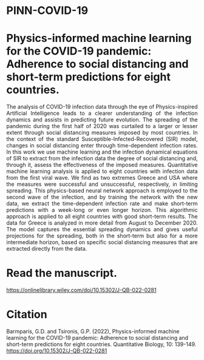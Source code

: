 # PINN-COVID-19

# Physics-informed machine learning for the COVID-19 pandemic: Adherence to social distancing and short-term predictions for eight countries.

<p align="justify">The analysis of COVID-19 infection data through the eye of Physics-inspired Artificial Intelligence leads to a clearer understanding of the infection dynamics and assists in predicting future evolution. The spreading of the pandemic during the first half of 2020 was curtailed to a larger or lesser extent through social distancing measures imposed by most countries. In the context of the standard Susceptible-Infected-Recovered (SIR) model, changes in social distancing enter through time-dependent infection rates. In this work we use machine learning and the infection dynamical equations of SIR to extract from the infection data the degree of social distancing and, through it, assess the effectiveness of the imposed measures. Quantitative machine learning analysis is applied to eight countries with infection data from the first viral wave. We find as two extremes Greece and USA where the measures were successful and unsuccessful, respectively, in limiting spreading. This physics-based neural network approach is employed to the second wave of the infection, and by training the network with the new data, we extract the time-dependent infection rate and make short-term predictions with a week-long or even longer horizon. This algorithmic approach is applied to all eight countries with good short-term results. The data for Greece is analyzed in more detail from August to December 2020. The model captures the essential spreading dynamics and gives useful projections for the spreading, both in the short-term but also for a more intermediate horizon, based on specific social distancing measures that are extracted directly from the data.</p>

# Read the manuscript.

https://onlinelibrary.wiley.com/doi/10.15302/J-QB-022-0281

# Citation

Barmparis, G.D. and Tsironis, G.P. (2022), Physics-informed machine learning for the COVID-19 pandemic: Adherence to social distancing and short-term predictions for eight countries. Quantitative Biology, 10: 139-149. https://doi.org/10.15302/J-QB-022-0281
